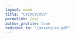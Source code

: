 ```yaml
---
layout: none
title: "CVCVCVCVCV"
permalink: /cv/
author_profile: true
redirect_to: "/assets/cv.pdf"
---
```


